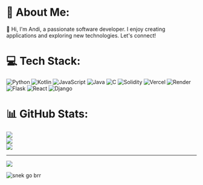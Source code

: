 # 💫 About Me:
👋 Hi, I'm Andi, a passionate software developer. I enjoy creating applications and exploring new technologies. Let's connect!


# 💻 Tech Stack:
![Python](https://img.shields.io/badge/python-3670A0?style=for-the-badge&logo=python&logoColor=ffdd54) ![Kotlin](https://img.shields.io/badge/kotlin-%237F52FF.svg?style=for-the-badge&logo=kotlin&logoColor=white) ![JavaScript](https://img.shields.io/badge/javascript-%23323330.svg?style=for-the-badge&logo=javascript&logoColor=%23F7DF1E) ![Java](https://img.shields.io/badge/java-%23ED8B00.svg?style=for-the-badge&logo=openjdk&logoColor=white) ![C](https://img.shields.io/badge/c-%2300599C.svg?style=for-the-badge&logo=c&logoColor=white) ![Solidity](https://img.shields.io/badge/Solidity-%23363636.svg?style=for-the-badge&logo=solidity&logoColor=white) ![Vercel](https://img.shields.io/badge/vercel-%23000000.svg?style=for-the-badge&logo=vercel&logoColor=white) ![Render](https://img.shields.io/badge/Render-%46E3B7.svg?style=for-the-badge&logo=render&logoColor=white) ![Flask](https://img.shields.io/badge/flask-%23000.svg?style=for-the-badge&logo=flask&logoColor=white) ![React](https://img.shields.io/badge/react-%2320232a.svg?style=for-the-badge&logo=react&logoColor=%2361DAFB) ![Django](https://img.shields.io/badge/django-%23092E20.svg?style=for-the-badge&logo=django&logoColor=white)
# 📊 GitHub Stats:
![](https://github-readme-stats.vercel.app/api?username=andi-nugroho&theme=tokyonight&hide_border=false&include_all_commits=false&count_private=false)<br/>
![](https://github-readme-streak-stats.herokuapp.com/?user=andi-nugroho&theme=tokyonight&hide_border=false)<br/>
![](https://github-readme-stats.vercel.app/api/top-langs/?username=andi-nugroho&layout=compact&theme=tokyonight&hide=jupyter%20notebook&size_weight=0.5&count_weight=0.5)

---
[![](https://visitcount.itsvg.in/api?id=andi-nugroho&icon=0&color=0)](https://visitcount.itsvg.in)

<!-- Proudly created with GPRM ( https://gprm.itsvg.in ) -->

![snek go brr](https://raw.githubusercontent.com/andi-nugroho/andi-nugroho/snakeyborn/snek-dark.svg)
